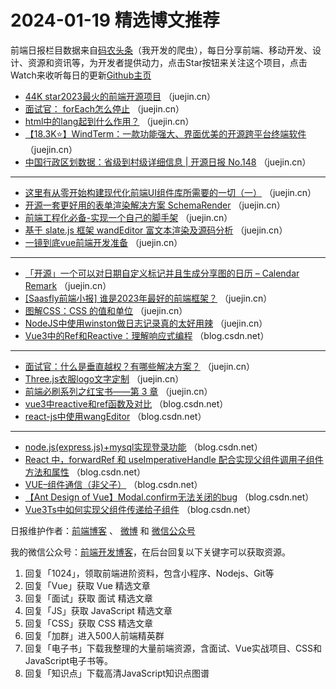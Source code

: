 # 2024-01-19 精选博文推荐

前端日报栏目数据来自[码农头条](http://toutiao.qdkfweb.cn/)（我开发的爬虫），每日分享前端、移动开发、设计、资源和资讯等，为开发者提供动力，点击Star按钮来关注这个项目，点击Watch来收听每日的更新[Github主页](https://github.com/kujian/frontendDaily)
* [44K star2023最火的前端开源项目](https://juejin.cn/post/7324750282859528229) （juejin.cn）
* [面试官： forEach怎么停止](https://juejin.cn/post/7324384460136611850) （juejin.cn）
* [html中的lang起到什么作用？](https://juejin.cn/post/7324750286329282597) （juejin.cn）
* [【18.3K⭐】WindTerm：一款功能强大、界面优美的开源跨平台终端软件](https://juejin.cn/post/7324630101873901603) （juejin.cn）
* [中国行政区划数据：省级到村级详细信息 | 开源日报 No.148](https://juejin.cn/post/7324750282859036709) （juejin.cn）

***
* [这里有从零开始构建现代化前端UI组件库所需要的一切（一）](https://juejin.cn/post/7324011329883045915) （juejin.cn）
* [开源一套更好用的表单渲染解决方案 SchemaRender](https://juejin.cn/post/7323844835826319412) （juejin.cn）
* [前端工程化必备-实现一个自己的脚手架](https://juejin.cn/post/7323484289355350079) （juejin.cn）
* [基于 slate.js 框架 wandEditor 富文本渲染及源码分析](https://juejin.cn/post/7324528599779835930) （juejin.cn）
* [一镜到底vue前端开发准备](https://juejin.cn/post/7324564861902962739) （juejin.cn）

***
* [「开源」一个可以对日期自定义标记并且生成分享图的日历 &#8211; Calendar Remark](https://juejin.cn/post/7324862242335260724) （juejin.cn）
* [[Saasfly前端小报] 谁是2023年最好的前端框架？](https://juejin.cn/post/7324992318417666111) （juejin.cn）
* [图解CSS：CSS 的值和单位](https://juejin.cn/post/7324680413926834215) （juejin.cn）
* [NodeJS中使用winston做日志记录真的太好用辣](https://juejin.cn/post/7323867035635908649) （juejin.cn）
* [Vue3中的Ref和Reactive：理解响应式编程](https://blog.csdn.net/qq_56702581/article/details/135666228) （blog.csdn.net）

***
* [面试官：什么是垂直越权？有哪些解决方案？](https://juejin.cn/post/7324384226933375012) （juejin.cn）
* [Three.js衣服logo文字定制](https://juejin.cn/post/7324384460136071178) （juejin.cn）
* [前端必刷系列之红宝书——第 3 章](https://juejin.cn/post/7324992318418010175) （juejin.cn）
* [vue3中reactive和ref函数及对比](https://blog.csdn.net/2302_79245293/article/details/135681879) （blog.csdn.net）
* [react-js中使用wangEditor](https://blog.csdn.net/m0_51707053/article/details/135674284) （blog.csdn.net）

***
* [node.js(express.js)+mysql实现登录功能](https://blog.csdn.net/weixin_50379372/article/details/135668565) （blog.csdn.net）
* [React 中，forwardRef 和 useImperativeHandle 配合实现父组件调用子组件方法和属性](https://blog.csdn.net/lvkelly/article/details/135675068) （blog.csdn.net）
* [VUE&#8211;组件通信（非父子）](https://blog.csdn.net/sinat_34896766/article/details/135678305) （blog.csdn.net）
* [【Ant Design of Vue】Modal.confirm无法关闭的bug](https://blog.csdn.net/weixin_43417844/article/details/135679893) （blog.csdn.net）
* [Vue3Ts中如何实现父组件传递给子组件](https://blog.csdn.net/weixin_57031986/article/details/135669213) （blog.csdn.net）

日报维护作者：[前端博客](https://qdkfweb.cn/) 、 [微博](http://weibo.com/kujian) 和 [微信公众号](https://open.weixin.qq.com/qr/code?username=caibaojian_com)

我的微信公众号：[前端开发博客](https://open.weixin.qq.com/qr/code?username=caibaojian_com)，在后台回复以下关键字可以获取资源。

1. 回复「1024」，领取前端进阶资料，包含小程序、Nodejs、Git等
2. 回复「Vue」获取 Vue 精选文章
3. 回复「面试」获取 面试 精选文章
4. 回复「JS」获取 JavaScript 精选文章
5. 回复「CSS」获取 CSS 精选文章
6. 回复「加群」进入500人前端精英群
7. 回复「电子书」下载我整理的大量前端资源，含面试、Vue实战项目、CSS和JavaScript电子书等。
8. 回复「知识点」下载高清JavaScript知识点图谱